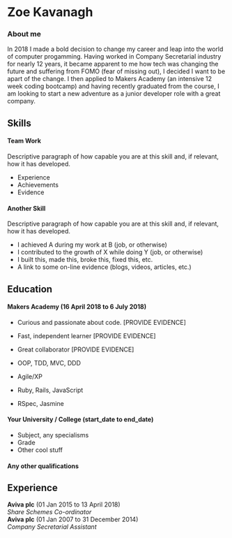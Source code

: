 # Zoe Kavanagh

### About me

In 2018 I made a bold decision to change my career and leap into the world of computer progamming.  Having worked in Company Secretarial industry for nearly 12 years, it became apparent to me how tech was changing the future and suffering from FOMO (fear of missing out), I decided I want to be apart of the change.  I then applied to Makers Academy (an intensive 12 week coding bootcamp) and having recently graduated from the course, I am looking to start a new adventure as a junior developer role with a great company.

## Skills



#### Team Work

Descriptive paragraph of how capable you are at this skill and, if relevant, how it has developed.

- Experience
- Achievements
- Evidence

#### Another Skill

Descriptive paragraph of how capable you are at this skill and, if relevant, how it has developed.

- I achieved A during my work at B (job, or otherwise)
- I contributed to the growth of X while doing Y (job, or otherwise)
- I built this, made this, broke this, fixed this, etc.
- A link to some on-line evidence (blogs, videos, articles, etc.)

## Education

#### Makers Academy (16 April 2018 to 6 July 2018)

- Curious and passionate about code. [PROVIDE EVIDENCE]
- Fast, independent learner [PROVIDE EVIDENCE]
- Great collaborator [PROVIDE EVIDENCE]

- OOP, TDD, MVC, DDD
- Agile/XP
- Ruby, Rails, JavaScript
- RSpec, Jasmine

#### Your University / College (start_date to end_date)

- Subject, any specialisms
- Grade
- Other cool stuff

#### Any other qualifications

## Experience

**Aviva plc** (01 Jan 2015 to 13 April 2018)    
*Share Schemes Co-ordinator*  
**Aviva plc** (01 Jan 2007 to 31 December 2014)   
*Company Secretarial Assistant*  
